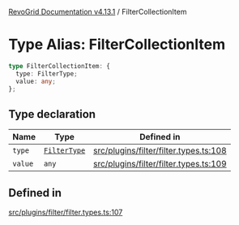 [RevoGrid Documentation v4.13.1](README.md) / FilterCollectionItem

# Type Alias: FilterCollectionItem

```ts
type FilterCollectionItem: {
  type: FilterType;
  value: any;
};
```

## Type declaration

| Name | Type | Defined in |
| ------ | ------ | ------ |
| `type` | [`FilterType`](TypeAlias.FilterType.md) | [src/plugins/filter/filter.types.ts:108](https://github.com/revolist/revogrid/blob/4ebc7221c475d12b7f731e54908af9eefb855c73/src/plugins/filter/filter.types.ts#L108) |
| `value` | `any` | [src/plugins/filter/filter.types.ts:109](https://github.com/revolist/revogrid/blob/4ebc7221c475d12b7f731e54908af9eefb855c73/src/plugins/filter/filter.types.ts#L109) |

## Defined in

[src/plugins/filter/filter.types.ts:107](https://github.com/revolist/revogrid/blob/4ebc7221c475d12b7f731e54908af9eefb855c73/src/plugins/filter/filter.types.ts#L107)
